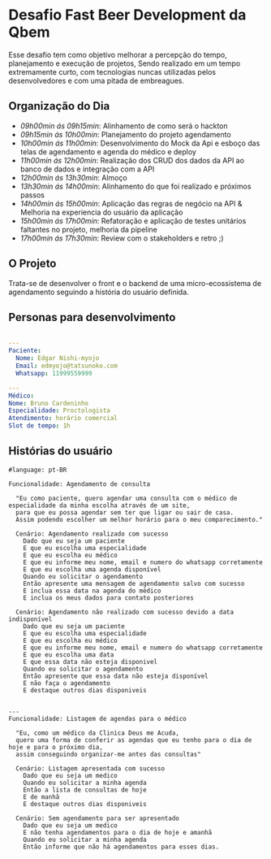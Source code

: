 # Desafio Fast Beer Development da Qbem

Esse desafio tem como objetivo melhorar a percepção do tempo, planejamento e execução de projetos, Sendo realizado em um tempo
extremamente curto, com tecnologias nuncas utilizadas pelos desenvolvedores e com uma pitada de embreagues.

## Organização do Dia

- *09h00min ás 09h15min*: Alinhamento de como será o hackton
- *09h15min ás 10h00min*: Planejamento do projeto agendamento
- *10h00min ás 11h00min*: Desenvolvimento do Mock da Api e esboço das telas de agendamento e agenda do médico e deploy
- *11h00min ás 12h00min*: Realização dos CRUD dos dados da API ao banco de dados e integração com a API
- *12h00min ás 13h30min*: Almoço
- *13h30min ás 14h00min*: Alinhamento do que foi realizado e próximos passos
- *14h00min ás 15h00min*: Aplicação das regras de negócio na API & Melhoria na experiencia do usuário da aplicação
- *15h00min ás 17h00min*: Refatoração e aplicação de testes unitários faltantes no projeto, melhoria da pipeline
- *17h00min ás 17h30min*: Review com o stakeholders e retro ;)

## O Projeto

Trata-se de desenvolver o front e o backend de uma micro-ecossistema de agendamento seguindo a história do usuário definida.

## Personas para desenvolvimento
```yml

---
Paciente:
  Nome: Edgar Nishi-myojo
  Email: edmyojo@tatsunoko.com
  Whatsapp: 11999559999

---
Médico:
Nome: Bruno Cardeninho
Especialidade: Proctologista
Atendimento: horário comercial
Slot de tempo: 1h

```

## Histórias do usuário

```cucumber
#language: pt-BR

Funcionalidade: Agendamento de consulta

  "Eu como paciente, quero agendar uma consulta com o médico de especialidade da minha escolha através de um site, 
  para que eu possa agendar sem ter que ligar ou sair de casa. 
  Assim podendo escolher um melhor horário para o meu comparecimento."
  
  Cenário: Agendamento realizado com sucesso
    Dado que eu seja um paciente
    E que eu escolha uma especialidade
    E que eu escolha eu médico
    E que eu informe meu nome, email e numero do whatsapp corretamente
    E que eu escolha uma agenda disponível
    Quando eu solicitar o agendamento
    Então apresente uma mensagem de agendamento salvo com sucesso
    E inclua essa data na agenda do médico
    E inclua os meus dados para contato posteriores
    
  Cenário: Agendamento não realizado com sucesso devido a data indisponível
    Dado que eu seja um paciente
    E que eu escolha uma especialidade
    E que eu escolha eu médico
    E que eu informe meu nome, email e numero do whatsapp corretamente
    E que eu escolha uma data
    E que essa data não esteja disponivel
    Quando eu solicitar o agendamento
    Então apresente que essa data não esteja disponível
    E não faça o agendamento
    E destaque outros dias disponiveis
  
  
---
Funcionalidade: Listagem de agendas para o médico

  "Eu, como um médico da Clinica Deus me Acuda, 
  quero uma forma de conferir as agendas que eu tenho para o dia de hoje e para o próximo dia, 
  assim conseguindo organizar-me antes das consultas"
  
  Cenário: Listagem apresentada com sucesso
    Dado que eu seja um medico
    Quando eu solicitar a minha agenda
    Então a lista de consultas de hoje 
    E de manhã
    E destaque outros dias disponiveis

  Cenário: Sem agendamento para ser apresentado
    Dado que eu seja um medico
    E não tenha agendamentos para o dia de hoje e amanhã
    Quando eu solicitar a minha agenda
    Então informe que não há agendamentos para esses dias.

```

